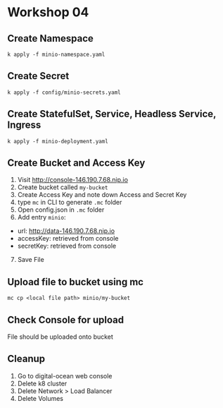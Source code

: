 # Workshop 04

## Create Namespace
`k apply -f minio-namespace.yaml`

## Create Secret
`k apply -f config/minio-secrets.yaml`

## Create StatefulSet, Service, Headless Service, Ingress
`k apply -f minio-deployment.yaml` 

## Create Bucket and Access Key
1. Visit http://console-146.190.7.68.nip.io
2. Create bucket called `my-bucket`
3. Create Access Key and note down Access and Secret Key
4. type `mc` in CLI to generate `.mc` folder
5. Open config.json in `.mc` folder
6. Add entry `minio`:
  - url: http://data-146.190.7.68.nip.io
  - accessKey: retrieved from console
  - secretKey: retrieved from console
7. Save File

## Upload file to bucket using mc
`mc cp <local file path> minio/my-bucket`

## Check Console for upload 
File should be uploaded onto bucket


## Cleanup
1. Go to digital-ocean web console
2. Delete k8 cluster  
3. Delete Network > Load Balancer
4. Delete Volumes